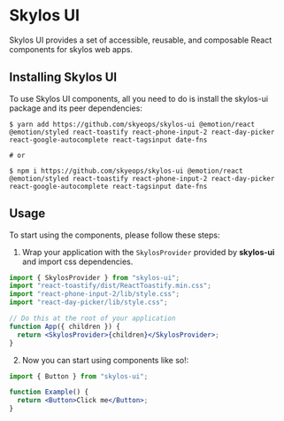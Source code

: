 # Skylos UI

Skylos UI provides a set of accessible, reusable, and composable React components for skylos web apps.

## Installing Skylos UI

To use Skylos UI components, all you need to do is install the skylos-ui package and its peer dependencies:

```
$ yarn add https://github.com/skyeops/skylos-ui @emotion/react @emotion/styled react-toastify react-phone-input-2 react-day-picker react-google-autocomplete react-tagsinput date-fns

# or

$ npm i https://github.com/skyeops/skylos-ui @emotion/react @emotion/styled react-toastify react-phone-input-2 react-day-picker react-google-autocomplete react-tagsinput date-fns
```

## Usage

To start using the components, please follow these steps:

1. Wrap your application with the `SkylosProvider` provided by
   **skylos-ui** and import css dependencies.

```jsx
import { SkylosProvider } from "skylos-ui";
import "react-toastify/dist/ReactToastify.min.css";
import "react-phone-input-2/lib/style.css";
import "react-day-picker/lib/style.css";

// Do this at the root of your application
function App({ children }) {
  return <SkylosProvider>{children}</SkylosProvider>;
}
```

2. Now you can start using components like so!:

```jsx
import { Button } from "skylos-ui";

function Example() {
  return <Button>Click me</Button>;
}
```
